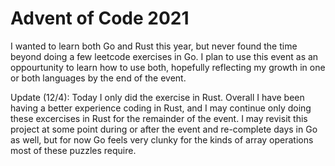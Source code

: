 # Advent of Code 2021

I wanted to learn both Go and Rust this year, but never found the time beyond doing a few leetcode exercises in Go. I plan to use this event as an oppourtunity to learn how to use both, hopefully reflecting my growth in one or both languages by the end of the event.

Update (12/4): Today I only did the exercise in Rust. Overall I have been having a better experience coding in Rust, and I may continue only doing these excercises in Rust for the remainder of the event. I may revisit this project at some point during or after the event and re-complete days in Go as well, but for now Go feels very clunky for the kinds of array operations most of these puzzles require.